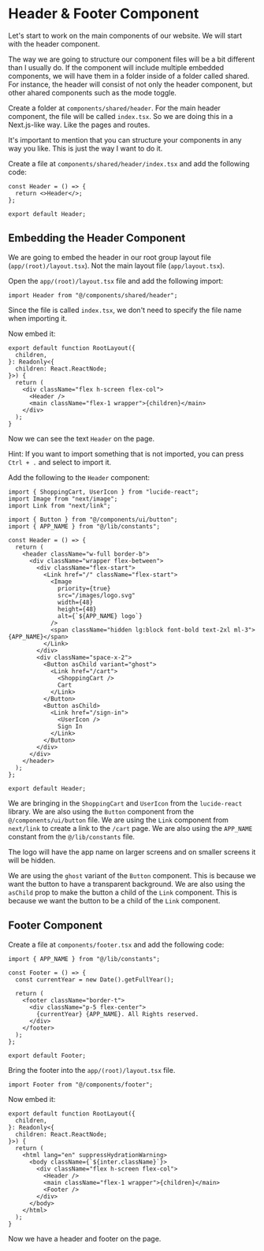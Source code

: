 # Header & Footer Component

Let's start to work on the main components of our website. We will start with the header component.

The way we are going to structure our component files will be a bit different than I usually do. If the component will include multiple embedded components, we will have them in a folder inside of a folder called shared. For instance, the header will consist of not only the header component, but other ahared components such as the mode toggle.

Create a folder at `components/shared/header`. For the main header component, the file will be called `index.tsx`. So we are doing this in a Next.js-like way. Like the pages and routes.

It's important to mention that you can structure your components in any way you like. This is just the way I want to do it.

Create a file at `components/shared/header/index.tsx` and add the following code:

```tsx
const Header = () => {
  return <>Header</>;
};

export default Header;
```

## Embedding the Header Component

We are going to embed the header in our root group layout file (`app/(root)/layout.tsx`). Not the main layout file (`app/layout.tsx`).

Open the `app/(root)/layout.tsx` file and add the following import:

```tsx
import Header from "@/components/shared/header";
```

Since the file is called `index.tsx`, we don't need to specify the file name when importing it.

Now embed it:

```tsx
export default function RootLayout({
  children,
}: Readonly<{
  children: React.ReactNode;
}>) {
  return (
    <div className="flex h-screen flex-col">
      <Header />
      <main className="flex-1 wrapper">{children}</main>
    </div>
  );
}
```

Now we can see the text `Header` on the page.

Hint: If you want to import something that is not imported, you can press `Ctrl + .` and select to import it.

Add the following to the `Header` component:

```tsx
import { ShoppingCart, UserIcon } from "lucide-react";
import Image from "next/image";
import Link from "next/link";

import { Button } from "@/components/ui/button";
import { APP_NAME } from "@/lib/constants";

const Header = () => {
  return (
    <header className="w-full border-b">
      <div className="wrapper flex-between">
        <div className="flex-start">
          <Link href="/" className="flex-start">
            <Image
              priority={true}
              src="/images/logo.svg"
              width={48}
              height={48}
              alt={`${APP_NAME} logo`}
            />
            <span className="hidden lg:block font-bold text-2xl ml-3">{APP_NAME}</span>
          </Link>
        </div>
        <div className="space-x-2">
          <Button asChild variant="ghost">
            <Link href="/cart">
              <ShoppingCart />
              Cart
            </Link>
          </Button>
          <Button asChild>
            <Link href="/sign-in">
              <UserIcon />
              Sign In
            </Link>
          </Button>
        </div>
      </div>
    </header>
  );
};

export default Header;
```

We are bringing in the `ShoppingCart` and `UserIcon` from the `lucide-react` library. We are also using the `Button` component from the `@/components/ui/button` file. We are using the `Link` component from `next/link` to create a link to the `/cart` page. We are also using the `APP_NAME` constant from the `@/lib/constants` file.

The logo will have the app name on larger screens and on smaller screens it will be hidden.

We are using the `ghost` variant of the `Button` component. This is because we want the button to have a transparent background. We are also using the `asChild` prop to make the button a child of the `Link` component. This is because we want the button to be a child of the `Link` component.

## Footer Component

Create a file at `components/footer.tsx` and add the following code:

```tsx
import { APP_NAME } from "@/lib/constants";

const Footer = () => {
  const currentYear = new Date().getFullYear();

  return (
    <footer className="border-t">
      <div className="p-5 flex-center">
        {currentYear} {APP_NAME}. All Rights reserved.
      </div>
    </footer>
  );
};

export default Footer;
```

Bring the footer into the `app/(root)/layout.tsx` file.

```tsx
import Footer from "@/components/footer";
```

Now embed it:

```tsx
export default function RootLayout({
  children,
}: Readonly<{
  children: React.ReactNode;
}>) {
  return (
    <html lang="en" suppressHydrationWarning>
      <body className={`${inter.className}`}>
        <div className="flex h-screen flex-col">
          <Header />
          <main className="flex-1 wrapper">{children}</main>
          <Footer />
        </div>
      </body>
    </html>
  );
}
```

Now we have a header and footer on the page.
